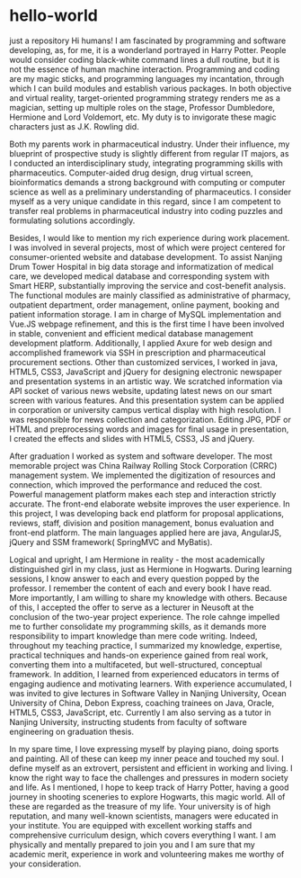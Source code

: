 # hello-world
just a repository
Hi humans!
I am fascinated by programming and software developing, as, for me, it is a wonderland portrayed in Harry Potter. People would consider coding black-white command lines a dull routine, but it is not the essence of human machine interaction. Programming and coding are my magic sticks, and programming languages my incantation, through which I can build modules and establish various packages. In both objective and virtual reality, target-oriented programming strategy renders me as a magician, setting up multiple roles on the stage, Professor Dumbledore, Hermione and Lord Voldemort, etc. My duty is to invigorate these magic characters just as J.K. Rowling did. 

Both my parents work in pharmaceutical industry. Under their influence, my blueprint of prospective study is slightly different from regular IT majors, as I conducted an interdisciplinary study, integrating programming skills with pharmaceutics. Computer-aided drug design, drug virtual screen, bioinformatics demands a strong background with computing or computer science as well as a preliminary understanding of pharmaceutics. I consider myself as a very unique candidate in this regard, since I am competent to transfer real problems in pharmaceutical industry into coding puzzles and formulating solutions accordingly. 

Besides, I would like to mention my rich experience during work placement. I was involved in several projects, most of which were project centered for consumer-oriented website and database development. To assist Nanjing Drum Tower Hospital in big data storage and informatization of medical care, we developed medical database and corresponding system with Smart HERP, substantially improving the service and cost-benefit analysis. The functional modules are mainly classified as administrative of pharmacy, outpatient department, order management, online payment, booking and patient information storage. I am in charge of MySQL implementation and Vue.JS webpage refinement, and this is the first time I have been involved in stable, convenient and efficient medical database management development platform. Additionally, I applied Axure for web design and accomplished framework via SSH in prescription and pharmaceutical procurement sections. Other than customized services, I worked in java, HTML5, CSS3, JavaScript and jQuery for designing electronic newspaper and presentation systems in an artistic way. We scratched information via API socket of various news website, updating latest news on our smart screen with various features. And this presentation system can be applied in corporation or university campus vertical display with high resolution. I was responsible for news collection and categorization. Editing JPG, PDF or HTML and preprocessing words and images for final usage in presentation, I created the effects and slides with HTML5, CSS3, JS and jQuery. 

After graduation I worked as system and software developer. The most memorable project was China Railway Rolling Stock Corporation (CRRC) management system. We implemented the digitization of resources and connection, which improved the performance and reduced the cost. Powerful management platform makes each step and interaction strictly accurate. The front-end elaborate website improves the user experience. In this project, I was developing back end platform for proposal applications, reviews, staff, division and position management, bonus evaluation and front-end platform. The main languages applied here are java, AngularJS, jQuery and SSM framework( SpringMVC and MyBatis). 

Logical and upright, I am Hermione in reality - the most academically distinguished girl in my class, just as Hermione in Hogwarts. During learning sessions, I know answer to each and every question popped by the professor. I remember the content of each and every book I have read. More importantly, I am willing to share my knowledge with others. Because of this, I accepted the offer to serve as a lecturer in Neusoft at the conclusion of the two-year project experience. The role cahnge impelled me to further consolidate my programming skills, as it demands more responsibility to impart knowledge than mere code writing. Indeed, throughout my teaching practice, I summarized my knowledge, expertise, practical techniques and hands-on experience gained from real work, converting them into a multifaceted, but well-structured, conceptual framework. In addition, I learned from experienced educators in terms of engaging audience and motivating learners. With experience accumulated, I was invited to give lectures in Software Valley in Nanjing University, Ocean University of China, Debon Express, coaching trainees on Java, Oracle, HTML5, CSS3, JavaScript, etc. Currently I am also serving as a tutor in Nanjing University, instructing students from faculty of software engineering on graduation thesis. 

In my spare time, I love expressing myself by playing piano, doing sports and painting. All of these can keep my inner peace and touched my soul. I define myself as an extrovert, persistent and efficient in working and living. I know the right way to face the challenges and pressures in modern society and life. As I mentioned, I hope to keep track of Harry Potter, having a good journey in shooting sceneries to explore Hogwarts, this magic world. All of these are regarded as the treasure of my life. Your university is of high reputation, and many well-known scientists, managers were educated in your institute. You are equipped with excellent working staffs and comprehensive curriculum design, which covers everything I want. I am physically and mentally prepared to join you and I am sure that my academic merit, experience in work and volunteering makes me worthy of your consideration.
